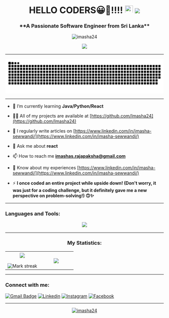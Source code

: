
## <h1 align="center">HELLO CODERS😀🤍!!!! </center><img src="https://media.giphy.com/media/hvRJCLFzcasrR4ia7z/giphy.gif" width="25px" height="25px"> <img src="https://user-images.githubusercontent.com/74038190/221352989-518609ab-b4d1-459e-929f-a08cd2bd9b3c.gif" width="150"> </h1>



<h3 align="center">**A Passionate Software Engineer from Sri Lanka**  </h3>     


<p align="center"> <img src="https://komarev.com/ghpvc/?username=imasha24&label=Profile%20views&color=0e75b6&style=flat" alt="imasha24" /> </p>


<p align="center">
	<a href="https://github.com/Shin-jongwhan">
		<img src="https://readme-typing-svg.herokuapp.com?lines=Bioinformatics;cloud+architect;Freelancer;Always%20learning%20new%20things&center=true&width=380&height=45">
	</a>
</p>


<hr>

<div align="center">
  <a href="https://1999azzar.github.io/1999AZZAR/">
    <img src="https://github.com/1999AZZAR/1999AZZAR/blob/readme/resources/img/grid-snake.svg" alt="snake">
  </a>
</div>


---



- 🌱 I’m currently learning **Java/Python/React**

- 👨‍💻 All of my projects are available at [https://github.com/Imasha24](https://github.com/Imasha24)

- 📝 I regularly write articles on [https://www.linkedin.com/in/imasha-sewwandi/](https://www.linkedin.com/in/imasha-sewwandi/)

- 💬 Ask me about **react**

- 📫 How to reach me **imashas.rajapaksha@gmail.com**

- 📄 Know about my experiences [https://www.linkedin.com/in/imasha-sewwandi/](https://www.linkedin.com/in/imasha-sewwandi/)

- ⚡  **I once coded an entire project while upside down! (Don't worry, it was just for a coding challenge, but it definitely gave me a new perspective on problem-solving!) 🙃✨** 

---

<h3 align="left">Languages and Tools:</h3>

<p align="center">
  <a href="https://skillicons.dev">
    <img src="https://skillicons.dev/icons?i=git,cs,css,django,dotnet,figma,flask,flutter,html,java,js,php,py,pycharm,react," />
  </a>
</p>

---

<h3 align="center">My Statistics:</h3>
<p align="center">
<table align="center">
<tr border="none">
<td width="50%" align="center">
  
  <img  align="center"  src="https://github-readme-stats.vercel.app/api?username=imasha24&theme=dark&show_icons=true&count_private=true" />
  <br></br>
  <img  title="🔥 Get streak stats for your profile at git.io/streak-stats" alt="Mark streak" src="https://github-readme-streak-stats.herokuapp.com/?user=imasha24&theme=dark&hide_border=false" /> 
</td>
<td width="50%" align="center">

  <img  align="center"  src="https://github-readme-stats.anuraghazra1.vercel.app/api/top-langs/?username=imasha24&theme=dark&hide_border=false&no-bg=true&no-frame=true&langs_count=10"/>
  
  </td>
</tr>
</table>

---
<h3 align="left">Connect with me:</h3>

[![Gmail Badge](https://img.shields.io/badge/-Gmail-c14438?style=for-the-badge&logo=Gmail&logoColor=white&link=mailto:jhonatancunha@alunos.utfpr.edu.br)](mailto:jhonatancunha@alunos.utfpr.edu.br)
[![Linkedin](https://img.shields.io/badge/LinkedIn-0077B5?style=for-the-badge&logo=linkedin&logoColor=white)](https://www.linkedin.com/in/jhocunha/)
[![Instagram](https://img.shields.io/badge/Instagram-E4405F?style=for-the-badge&logo=instagram&logoColor=white)](https://www.instagram.com/jho_cunha/)
[![Facebook](https://img.shields.io/badge/Facebook-1877F2?style=for-the-badge&logo=facebook&logoColor=white)](https://www.facebook.com/jhonatan.cunha.9/)

---
<p align="center"> <a href="https://github.com/imasha24/github-profile-trophy"><img src="https://github-profile-trophy.vercel.app/?username=imasha24" alt="imasha24" /></a> </p>



